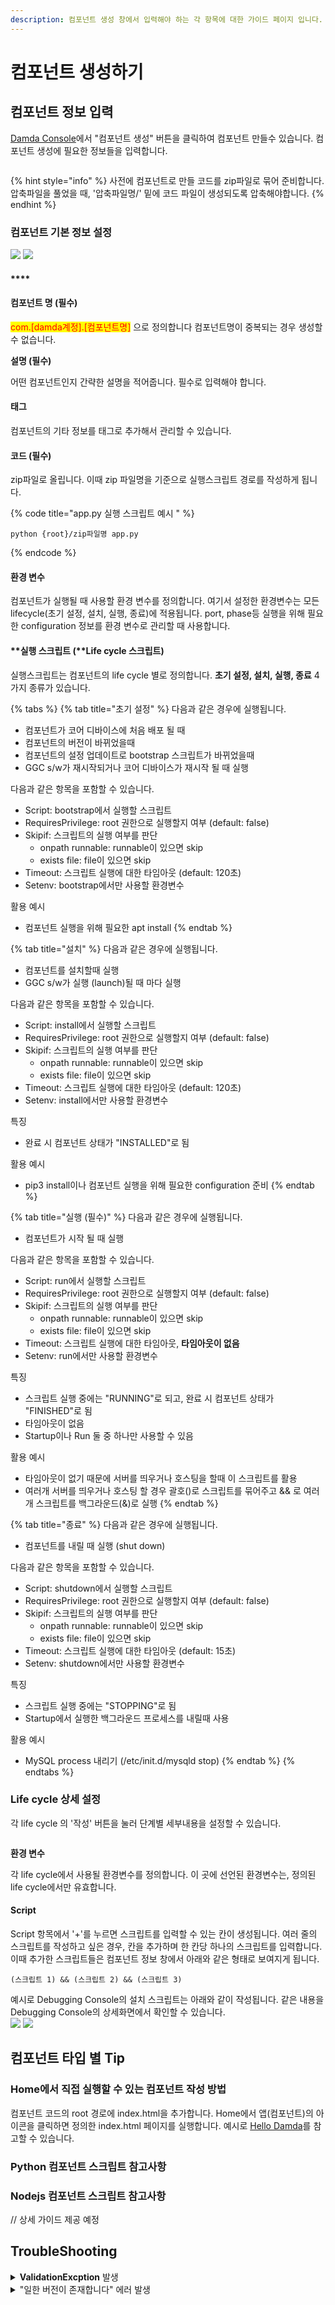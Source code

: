 ```yaml
---
description: 컴포넌트 생성 창에서 입력해야 하는 각 항목에 대한 가이드 페이지 입니다.
---
```


# 컴포넌트 생성하기

## 컴포넌트 정보 입력&#x20;

[Damda Console](http://damda.lge.com/)에서 "컴포넌트 생성" 버튼을 클릭하여 컴포넌트 만들수 있습니다. 컴포넌트 생성에 필요한 정보들을 입력합니다.

<figure><img src="../../../.gitbook/assets/image (35).png" alt=""><figcaption></figcaption></figure>

{% hint style="info" %}
사전에 컴포넌트로 만들 코드를 zip파일로 묶어 준비합니다. 압축파일을 풀었을 때, '압축파일명/' 밑에 코드 파일이 생성되도록 압축해야합니다.&#x20;
{% endhint %}

### 컴포넌트 기본 정보 설정

![](<../../../.gitbook/assets/image (2) (6).png>)                  ![](<../../../.gitbook/assets/image (2) (5).png>)

#### ****

#### **컴포넌트 명 (필수)**

<mark style="color:red;">com.\[damda계정].\[컴포넌트명]</mark> 으로 정의합니다 컴포넌트명이 중복되는 경우 생성할 수 없습니다.&#x20;

**설명 (필수)**

어떤 컴포넌트인지 간략한 설명을 적어줍니다. 필수로 입력해야 합니다.

#### **태그**&#x20;

컴포넌트의 기타 정보를 태그로 추가해서 관리할 수 있습니다.

#### **코드 (필수)**

zip파일로 올립니다. 이때 zip 파일명을 기준으로 실행스크립트 경로를 작성하게 됩니다.

{% code title="app.py 실행 스크립트 예시 " %}
```
python {root}/zip파일명 app.py 
```
{% endcode %}

#### **환경 변수**

컴포넌트가 실행될 때 사용할 환경 변수를 정의합니다. 여기서 설정한 환경변수는 모든 lifecycle(초기 설정, 설치, 실행, 종료)에 적용됩니다. port, phase등 실행을 위해 필요한 configuration 정보를 환경 변수로 관리할 때 사용합니다.

#### **실행 스크립트 (**Life cycle 스크립트)

실행스크립트는 컴포넌트의 life cycle 별로 정의합니다. **초기 설정, 설치, 실행, 종료** 4가지 종류가 있습니다.

{% tabs %}
{% tab title="초기 설정" %}
다음과 같은 경우에 실행됩니다.&#x20;

* 컴포넌트가 코어 디바이스에 처음 배포 될 때
* 컴포넌트의 버전이 바뀌었을때
* 컴포넌트의 설정 업데이트로 bootstrap 스크립트가 바뀌었을때
* GGC s/w가 재시작되거나 코어 디바이스가 재시작 될 때 실행

다음과 같은 항목을 포함할 수 있습니다.

* Script: bootstrap에서 실행할 스크립트
* RequiresPrivilege: root 권한으로 실행할지 여부 (default: false)
* Skipif: 스크립트의 실행 여부를 판단
  * onpath runnable: runnable이 있으면 skip
  * exists file: file이 있으면 skip
* Timeout: 스크립트 실행에 대한 타임아웃 (default: 120초)
* Setenv: bootstrap에서만 사용할 환경변수

활용 예시

* 컴포넌트 실행을 위해 필요한 apt install&#x20;
{% endtab %}

{% tab title="설치" %}
다음과 같은 경우에 실행됩니다.

* 컴포넌트를 설치할때 실행
* GGC s/w가 실행 (launch)될 때 마다 실행

다음과 같은 항목을 포함할 수 있습니다.

* Script: install에서 실행할 스크립트
* RequiresPrivilege: root 권한으로 실행할지 여부 (default: false)
* Skipif: 스크립트의 실행 여부를 판단
  * onpath runnable: runnable이 있으면 skip
  * exists file: file이 있으면 skip
* Timeout: 스크립트 실행에 대한 타임아웃 (default: 120초)
* Setenv: install에서만 사용할 환경변수

특징

* 완료 시  컴포넌트 상태가 "INSTALLED"로 됨

활용 예시

* pip3 install이나 컴포넌트 실행을 위해 필요한 configuration 준비
{% endtab %}

{% tab title="실행 (필수)" %}
다음과 같은 경우에 실행됩니다.

* 컴포넌트가 시작 될 때 실행

다음과 같은 항목을 포함할 수 있습니다.

* Script: run에서 실행할 스크립트
* RequiresPrivilege: root 권한으로 실행할지 여부 (default: false)
* Skipif: 스크립트의 실행 여부를 판단
  * onpath runnable: runnable이 있으면 skip
  * exists file: file이 있으면 skip
* Timeout: 스크립트 실행에 대한 타임아웃, **타임아웃이 없음**
* Setenv: run에서만 사용할 환경변수

특징

* 스크립트 실행 중에는  "RUNNING"로 되고, 완료 시  컴포넌트 상태가 "FINISHED"로 됨
* 타임아웃이 없음
* Startup이나 Run 둘 중 하나만 사용할 수 있음

활용 예시

* 타임아웃이 없기 때문에 서버를 띄우거나 호스팅을 할때 이 스크립트를 활용
* 여러개 서버를 띄우거나 호스팅 할 경우 괄호()로 스크립트를 묶어주고 && 로 여러개 스크립트를 백그라운드(&)로 실행
{% endtab %}

{% tab title="종료" %}
다음과 같은 경우에 실행됩니다.

* 컴포넌트를 내릴 때 실행 (shut down)

다음과 같은 항목을 포함할 수 있습니다.

* Script: shutdown에서 실행할 스크립트
* RequiresPrivilege: root 권한으로 실행할지 여부 (default: false)
* Skipif: 스크립트의 실행 여부를 판단
  * onpath runnable: runnable이 있으면 skip
  * exists file: file이 있으면 skip
* Timeout: 스크립트 실행에 대한 타임아웃 (default: 15초)
* Setenv: shutdown에서만 사용할 환경변수

특징

* 스크립트 실행 중에는  "STOPPING"로 됨
* Startup에서 실행한 백그라운드 프로세스를 내릴때 사용

활용 예시

* MySQL process 내리기 (/etc/init.d/mysqld stop)
{% endtab %}
{% endtabs %}

### Life cycle 상세 설정

각 life cycle 의 '작성' 버튼을 눌러 단계별 세부내용을 설정할 수 있습니다.

<figure><img src="../../../.gitbook/assets/image (10) (1).png" alt=""><figcaption></figcaption></figure>

**환경 변수**

각 life cycle에서 사용될 환경변수를 정의합니다. 이 곳에 선언된 환경변수는, 정의된 life cycle에서만 유효합니다.&#x20;

#### Script

Script 항목에서 '+'를 누르면 스크립트를 입력할 수 있는 칸이 생성됩니다. 여러 줄의 스크립트를 작성하고 싶은 경우, 칸을 추가하며 한 칸당 하나의 스크립트를 입력합니다. 이때 추가한 스크립트들은 컴포넌트 정보 창에서 아래와 같은 형태로 보여지게 됩니다.

```
(스크립트 1) && (스크립트 2) && (스크립트 3)
```

예시로 Debugging Console의 설치 스크립트는 아래와 같이 작성됩니다. 같은 내용을 Debugging Console의 상세화면에서 확인할 수 있습니다. \
![](<../../../.gitbook/assets/image (14).png>) ![](<../../../.gitbook/assets/image (14) (1).png>)

## 컴포넌트 타입 별 Tip

### Home에서 직접 실행할 수 있는 컴포넌트 작성 방법

컴포넌트 코드의 root 경로에 index.html을 추가합니다. Home에서 앱(컴포넌트)의 아이콘을 클릭하면 정의한 index.html 페이지를 실행합니다. 예시로 [Hello Damda](../../../quick-start/step2..md)를 참고할 수 있습니다.

### Python 컴포넌트 스크립트 참고사항

### Nodejs 컴포넌트 스크립트 참고사항

// 상세 가이드 제공 예정

## TroubleShooting

<details>

<summary><strong>ValidationExcption</strong> 발생</summary>

****![](<../../../.gitbook/assets/image (2) (2) (1).png>)****

코드 파일이 업로드 중인 경우 ValidationException 이 발생할 수 있습니다 잠시 기다렸다가 다시 저장버튼을 눌러주세요

</details>

<details>

<summary>"일한 버전이 존재합니다" 에러 발생</summary>

컴포넌트 생성 시, 같은 이름을 가진 컴포넌트가 존재하는 경우 "동일한 버전이 존재합니다"라는 에러가 발생 합니다.

기존에 만든 컴포넌트에 새로운 버전을 추가 할때도 버전을 잘 못입력하면 "동일한 버전이 존재합니다"라는 에러가 발생할 수 있습니다.

<img src="../../../.gitbook/assets/image (15) (1).png" alt="" data-size="original">

</details>



